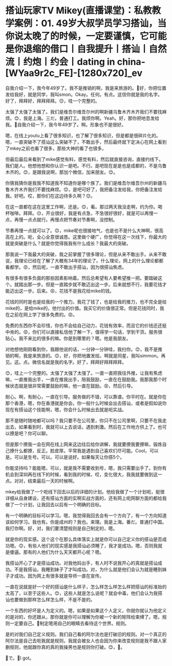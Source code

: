 # 搭讪玩家TV  Mikey(直播课堂)：私教教学案例：01. 49岁大叔学员学习搭讪，当你说太晚了的时候，一定要谨慎，它可能是你退缩的借口丨自我提升丨搭讪丨自然流丨约炮丨约会丨dating in china-[WYaa9r2c_FE]-[1280x720]_ev

自我介绍一下，我今年49岁了。我不是推销的啊，我是来旅游的。🎼好，你把位置发给我好，就是同学，我叫smon。Okay。任何。有点。这信你就是我的名字。好了，拜拜好，拜拜拜拜。😊，哇一个完整的。

太强了太强了太强了。我们是维吾尔维吾尔州的啊新疆乌鲁木齐木齐我们不要找麻烦。😊，我是上海。三だ。普通打工。我烦你啊。Yeah。好，那你把地息发给我。🎼自我介绍一下，我今年49岁了。啊。形象也不是很好。

嗯，在线上youtu上看了很多知识，也了解了很多知识，但是都是很碎片化的。嗯，一直突破不了搭讪这么突破不了，不敢出手，然后最终就下定决心在网上看到了mkey之前也看了很多，那些大神的看了也很多。

但最后最后来看到了mike感觉有料，感觉有料，然后就直接咨询，直接约线下。我们是人。他想他想和你认识一是吧。不行。是吧现在是是也是成都的，不是乌鲁木齐的。😊，是跟我说啊，那加个微信，加来朋友。😊。

你猜我猜你是我我不知道我不知道你是哪个族了。我们是维吾尔维吾尔州的新疆乌鲁木齐木齐我们不要找麻烦。😊，是吧可好了，我把备注发给我，你把备注发给我。好吧。哎，那你们在这边待多久啊？😊。

在这一直都在这在这里工作啊，还是。😊，看。那过两天我没走啊，约为你。喝杯咖啡。拜拜。😔，开业很好，我是有点急，不急很好很好，就是可以再慢一点，再慢一点点就行。再慢点把节奏对节奏啊，没控制。

节奏再慢一点就可以了。😊，mike呢也很接地气，也是也不是什么大神啊，很高高在上的。呃，全心全意很诚恳。这里做个硬广，你觉得在这一次线下，你最大的就是突破是什么？就是你觉得我我有什么成长？我最大的突破。

那我说一下我最大的突破，我之前掌握了很多理论，但是从来不敢出手。从来不敢说，我理论已经在了解了大概有34年的理论了。什么理论，网上的什么理论都都看都学。😡，然后呢，一直不敢出手搭讪，因为很搭讪焦虑。

有很多有很多负面的那些因素影响着。然后总希望有人要希望推一把。要踏破这个。就踏出那一步。但是一直踏步就不敢迈出这一步。后来就想不行，我要花钱才能迈出这一步。后来。😡，花钱不是我花给mike的钱。

花钱的同时是也是给我的一个推力。我花了钱了，也是给我的推力，也不完全是给mike的，是给mike的，他付出的价值。我买它的价值很正常。但是花钱同时，我在之前在网上学了很多免费的。😡。

免费的东西你不会珍惜，你也不会给自己动力，花钱有效率，而且它的价钱还还挺中肯的。😡，你们可以直接私信他了解一下，值得学一句话，学到干货。服务很贴心。我不来比的很多的嘛。你是到哪里的？嗯。他是我朋友。

对他想他刚刚看到你，我跟他说的话，一分钟一分钟哇，我扫你。😊，我不是推销的啊，我是来旅游的。😊，好，你把地置发给。啊就是同星，我叫simmon。再见。这。点。微信名就是我的名字。好了，拜拜好拜拜拜拜。

😊，哇上一个完整的。太强了太强了太强了。一直一直把我往外推，让我有焦虑嘛，一直推我出手，一直在推我出手，陪我鼓励，一直在在鼓励我。我那我那个时候状态就是很非常需要鼓励的嘛，他一直在鼓励。😡，然后引导。

耐心。啊，有耐心，一直在引导。服务做的不错，可以靠谱。你平时在。就是你在那个香港，嗯，你在香港就是你会。你一般什么时候会出去搭讪，或者是假如说你现在有搭讪这个技能啊，嗯，你会什么时候出去就是呃实战。

那不是随时随地都可以吗？我只要不在公司里，你只不在公司里啊，只要不在我走出去，如果看到时，我就可以上去说话，遇到刺激。然后在工作地方供上了。也可以撩是吧？你可以聊。

但是那个撩我一会在网在线上网来这边往后给你讲解，我就要撩我要撩嘛，锻炼自己撩什么都撩，反正。脸皮厚。平常我是遇到自己喜欢们尽可能。Cool。可以是。可以是生号。可以。可以是说好。如果每天让你搭5个。

你能坚持吗？能能嗯，可以，就是我不需要收到号，嗯，我只需要出手了。到你有机会到深圳再在线下的时候，看到我的时候，哎，变化很大，我我就要做到这一点。对对，结束最后一天的时候啊。

mkey给我做了一个呃线下回去以后的详细的计划。他给我做了一个计划呃，挺很详细从自身建设，还有搭讪方面的实啊实战方面的，还有网上呃网聊方面的都给我做了一个计划，让我回去以后有一个明确的目标。

有一个明确的目标可以学习。嗯，我觉得我回去会有一个方向了，有一个方向知道该如何学习。我也有。你是成州的？我也。来理。我是上海。番だ。普通打中国。我打你啊。好，对，我们要清楚规则是自己制定的，嗯。

就是你的现实感。这个这个在那么具体落实上就是你可以自己定义你的搭讪是否成功嗯。😊，有些人他们的现实感是我搭讪必须睡了，我才是成功。嗯，否则我就是傻逼。那有的人他们为什么天天都开心呢？嗯。

我搭讪开心了才是搭讪成功。对我他妈出手，有人时不说我开心的真就是搭讪成功。不是我搭讪，我睡到妹子了才叫成功。对，为什么就是他们会认为就是睡到妹子才成功。因为网上有很多就是导师一直在宣传。

一直在说就是好一个好的搭讪是什么样子，怎么样怎么样怎么样把搭讪的标准抬的太高了，以至于这些人。😊，这些人就是怎么说呢？就会中毒，他们会认为我搭讪也要做到那样怎么样怎么样，不是不是的。

一个东西的好坏是人为定义的。嗯，如果是如果这个人定义，你就你就认为他定义的是对的，你还跟从，那你就是你可以理解为你被一个新的矩阵给束缚了。嗯，规则一定要自己。🎼制定嗯用自己的眼睛去看待这个世界。规则。

是的对我们自己定义规则。我们自己看的阿尔法也是打破旧的规则。对一个真正的阿尔法是自己去呃我就是规则，我就会被女人也会因为你来改变规则是我不跟人家删规则，他就跟你真的真的我操男也是规则你打破。😊，🎼。

🎼で。🎼I got。